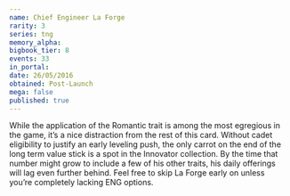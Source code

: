 ```yaml
---
name: Chief Engineer La Forge
rarity: 3
series: tng
memory_alpha:
bigbook_tier: 8
events: 33
in_portal:
date: 26/05/2016
obtained: Post-Launch
mega: false
published: true
---
```


While the application of the Romantic trait is among the most egregious in the game, it’s a nice distraction from the rest of this card. Without cadet eligibility to justify an early leveling push, the only carrot on the end of the long term value stick is a spot in the Innovator collection. By the time that number might grow to include a few of his other traits, his daily offerings will lag even further behind. Feel free to skip La Forge early on unless you’re completely lacking ENG options.
